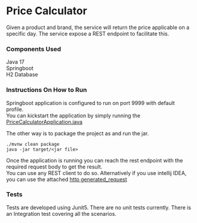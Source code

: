 # Price Calculator
 Given a product and brand, the service will return the price applicable on a specific day. 
 The service expose a REST endpoint to facilitate this.

### Components Used

Java 17  
Springboot  
H2 Database  

### Instructions On How to Run
Springboot application is configured to run on port 9999 with default profile.   
You can kickstart the application by simply running the [PriceCalculatorApplication.java](src/main/java/com/inditex/pricecalculator/PriceCalculatorApplication.java)

The other way is to package the project as and run the jar.   

`
./mvnw clean package     
`  
`
java -jar target/<jar file>
`

Once the application is running you can reach the rest endpoint with the required request body to get the result.  
You can use any REST client to do so. Alternatively if you use intellij IDEA, you can use the attached [http generated_request](spring6-endpoints.http)  

### Tests
Tests are developed using Junit5. There are no unit tests currently. There is an Integration test covering all the scenarios.
